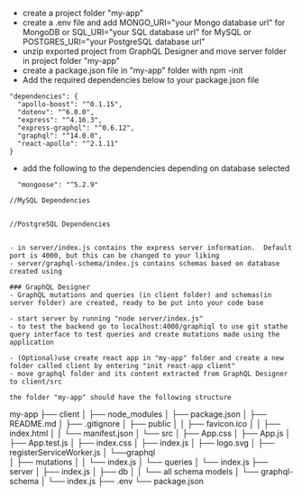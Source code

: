 
- create a project folder "my-app"
- create a .env file and add MONGO_URI="your Mongo database url" for MongoDB or
                        SQL_URI="your SQL database url" for MySQL or
                        POSTGRES_URI="your PostgreSQL database url"
- unzip exported project from GraphQL Designer and move server folder in project folder "my-app"
- create a package.json file  in "my-app" folder with npm -init
- Add the required dependencies below to your package.json file

```//Required Dependencies
"dependencies": {
  "apollo-boost": "^0.1.15",
  "dotenv": "^6.0.0",
  "express": "^4.16.3",
  "express-graphql": "^0.6.12",
  "graphql": "^14.0.0",
  "react-apollo": "^2.1.11"
}
```
  - add the following to the dependencies depending on database selected 
  ```//MongoDB Dependencies
    "mongoose": "^5.2.9"

  //MySQL Dependencies


  //PostgreSQL Dependencies


- in server/index.js contains the express server information.  Default port is 4000, but this can be changed to your liking
- server/graphql-schema/index.js contains schemas based on database created using 

### GraphQL Designer
- GraphQL mutations and queries (in client folder) and schemas(in server folder) are created, ready to be put into your code base

- start server by running "node server/index.js"
- to test the backend go to localhost:4000/graphiql to use git stathe query interface to test queries and create mutations made using the application

- (Optional)use create react app in "my-app" folder and create a new folder called client by entering "init react-app client"
- move graphql folder and its content extracted from GraphQL Designer to client/src

the folder "my-app" should have the following structure

```
  my-app
  ├── client
  │   ├── node_modules
  │   ├── package.json
  │   ├── README.md
  │   ├── .gitignore
  │   ├── public
  │   │   ├── favicon.ico
  │   │   ├── index.html
  │   │   └── manifest.json
  │   └── src
  │       ├── App.css
  │       ├── App.js
  │       ├── App.test.js
  │       ├── index.css
  │       ├── index.js
  │       ├── logo.svg
  │       ├── registerServiceWorker.js
  │       └──graphql      
  │           ├── mutations
  │           │   └── index.js
  │           └── queries
  │               └── index.js
  ├── server
  │   ├── index.js
  │   ├── db
  │   │   └── all schema models
  │   └── graphql-schema
  │       └── index.js
  ├── .env
  └── package.json  
```